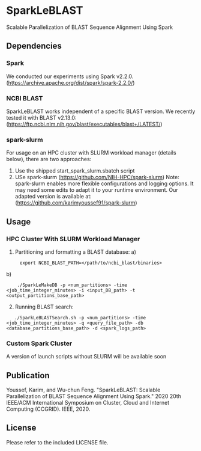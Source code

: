 # SparkLeBLAST
Scalable Parallelization of BLAST Sequence Alignment Using Spark

## Dependencies
### Spark
We conducted our experiments using Spark v2.2.0. (https://archive.apache.org/dist/spark/spark-2.2.0/)

### NCBI BLAST
SparkLeBLAST works independent of a specific BLAST version. We recently tested it with BLAST v2.13.0: 
(https://ftp.ncbi.nlm.nih.gov/blast/executables/blast+/LATEST/)

### spark-slurm
For usage on an HPC cluster with SLURM workload manager (details below), there are two approaches:
1) Use the shipped start_spark_slurm.sbatch script
2) USe spark-slurm (https://github.com/NIH-HPC/spark-slurm)
   Note: spark-slurm enables more flexible configurations and logging options. It may need some edits to adapt it to your runtime environment.
   Our adapted version is available at: (https://github.com/karimyoussef91/spark-slurm)

## Usage
### HPC Cluster With SLURM Workload Manager
1) Partitioning and formatting a BLAST database:
   a) 
```shell script 
     export NCBI_BLAST_PATH=</path/to/ncbi_blast/binaries>
```
   b) 
```shell script
    ./SparkLeMakeDB -p <num_partitions> -time <job_time_integer_minutes> -i <input_DB_path> -t <output_partitions_base_path>
``` 
2) Running BLAST search:
```shell script
   ./SparkLeBLASTSearch.sh -p <num_partitions> -time <job_time_integer_minutes> -q <query_file_path> -db <database_partitions_base_path> -d <spark_logs_path>
```

### Custom Spark Cluster
A version of launch scripts without SLURM will be available soon

## Publication
Youssef, Karim, and Wu-chun Feng. "SparkLeBLAST: Scalable Parallelization of BLAST Sequence Alignment Using Spark." 2020 20th IEEE/ACM International Symposium on Cluster, Cloud and Internet Computing (CCGRID). IEEE, 2020.

## License
Please refer to the included LICENSE file.
